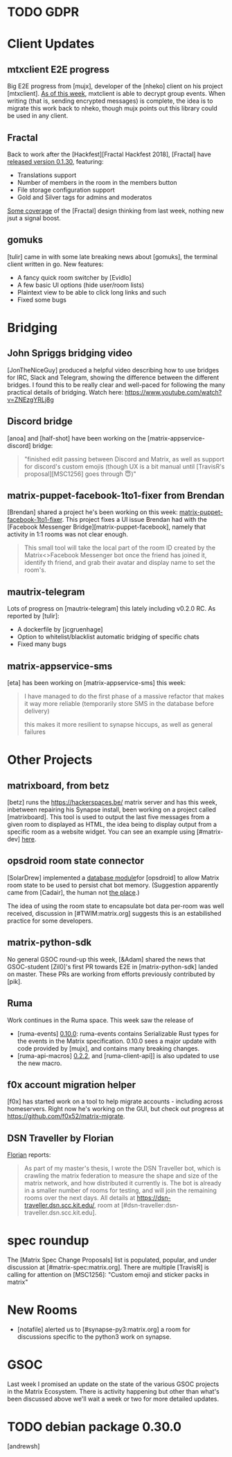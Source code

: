 # TODO GDPR

# Client Updates

## mtxclient E2E progress

Big E2E progress from [mujx], developer of the [nheko] client on his
project [mtxclient].
[As of this week](https://github.com/mujx/mtxclient/commit/7e522df71c804cbc04f38007c3958ebbb56815d3),
mxtclient is able to decrypt group events. When writing (that is, sending
encrypted messages) is complete, the idea is to migrate this work back to nheko,
though mujx points out this library could be used in any client.

## Fractal

Back to work after the [Hackfest][Fractal Hackfest 2018], [Fractal] have
[released version 0.1.30](https://gitlab.gnome.org/World/fractal/commit/7a26544df04e7bf42cf41bbf8cb95821873963c4),
featuring:
* Translations support
* Number of members in the room in the members button
* File storage configuration support
* Gold and Silver tags for admins and moderatos

[Some coverage](https://medium.com/we-distribute/fractal-is-a-new-messaging-app-for-the-gnome-desktop-powered-by-matrix-a4f219cb1095)
of the [Fractal] design thinking from last week, nothing new jsut a signal
boost.

## gomuks

[tulir] came in with some late breaking news about [gomuks], the terminal client
written in go. New features:
* A fancy quick room switcher by [Evidlo]
* A few basic UI options (hide user/room lists)
* Plaintext view to be able to click long links and such
* Fixed some bugs


# Bridging

## John Spriggs bridging video
[JonTheNiceGuy] produced a helpful video describing how to use bridges for IRC,
Slack and Telegram, showing the difference between the different bridges. I
found this to be really clear and well-paced for following the many practical 
details of bridging. Watch here: <https://www.youtube.com/watch?v=ZNEzgYRLj8g>

## Discord bridge

[anoa] and [half-shot] have been working on the [matrix-appservice-discord]
bridge:
>"finished edit passing between Discord and Matrix, as well as support for
discord's custom emojis (though UX is a bit manual until
[TravisR's proposal][MSC1256] goes through 😇)"

## matrix-puppet-facebook-1to1-fixer from Brendan

[Brendan] shared a project he's been working on this week: 
[matrix-puppet-facebook-1to1-fixer](https://github.com/babolivier/matrix-puppet-facebook-1to1-fixer).
This project fixes a UI issue Brendan had with the
[Facebook Messenger Bridge][matrix-puppet-facebook], namely that activity in
1:1 rooms was not clear enough.
>This small tool will take the local part of the room ID created by the
Matrix<>Facebook Messenger bot once the friend has joined it, identify th
friend, and grab their avatar and display name to set the room's.



## mautrix-telegram

Lots of progress on [mautrix-telegram] this lately including v0.2.0 RC.
As reported by [tulir]:
* A dockerfile by [jcgruenhage]
* Option to whitelist/blacklist automatic bridging of specific chats
* Fixed many bugs

## matrix-appservice-sms
[eta] has been working on [matrix-appservice-sms] this week:
> I have managed to do the first phase of a massive refactor that makes it way
> more reliable (temporarily store SMS in the database before delivery)
> 
> this makes it more resilient to synapse hiccups, as well as general failures

# Other Projects

## matrixboard, from betz

[betz] runs the <https://hackerspaces.be/> matrix server and has this
week, inbetween repairing his Synapse install, been working on a project called
[matrixboard]. This tool is used to output the last five messages from a given
room to displayed as HTML, the idea being to display output from a specific room
as a website widget. You can see an example using [#matrix-dev]
[here](http://matrix.hackerspaces.be:1337/!XqBunHwQIXUiqCaoxq:matrix.org?color=green).


## opsdroid room state connector

[SolarDrew] implemented a
[database module](https://github.com/SolarDrew/database-matrix)for [opsdroid]
to allow Matrix room state to be used to persist chat bot memory. (Suggestion
apparently came from [Cadair], the human not
[the place](https://en.wikipedia.org/wiki/Cadair_Idris).)

The idea of using the room state to encapsulate bot data per-room was well
received, discussion in [#TWIM:matrix.org] suggests this is an estabilished
practice for some developers.

## matrix-python-sdk

No general GSOC round-up this week, [&Adam] shared the news that GSOC-student
[Zil0]'s first PR towards E2E in [matrix-python-sdk] landed on master. These PRs
are working from efforts previously contributed by [pik].

## Ruma

Work continues in the Ruma space. This week saw the release of 

* [ruma-events]
  [0.10.0](https://github.com/ruma/ruma-events/releases/tag/0.10.0):
  ruma-events contains Serializable Rust types for the events in the Matrix
  specification. 0.10.0 sees a major update with code provided by [mujx], and
  contains many breaking changes.
* [ruma-api-macros]
  [0.2.2](https://github.com/ruma/ruma-api-macros/releases/tag/0.2.2),
  and [ruma-client-api]] is also updated to use the new macro.

## f0x account migration helper

[f0x] has started work on a tool to help migrate accounts - including across
homeservers. Right now he's working on the GUI, but check out progress at 
<https://github.com/f0x52/matrix-migrate>.

## DSN Traveller by Florian

[Florian](https://matrix.to/#/@florianjacob:matrix.org) reports:
> As part of my master's thesis, I wrote the DSN Traveller bot, which is
crawling the matrix federation to measure the shape and size of the matrix
network, and how distributed it currently is. The bot is already in a smaller
number of rooms for testing, and will join the remaining rooms over the next
days. All details at <https://dsn-traveller.dsn.scc.kit.edu/>, room at [#dsn-traveller:dsn-traveller.dsn.scc.kit.edu].

# spec roundup
The [Matrix Spec Change Proposals] list is populated, popular, and under
discussion at [#matrix-spec:matrix.org]. There are multiple 
[TravisR] is calling for attention on
[MSC1256]: "Custom emoji
and sticker packs in matrix"

# New Rooms
* [notafile] alerted us to [#synapse-py3:matrix.org] a room for discussions
specific to the python3 work on synapse.

# GSOC
Last week I promised an update on the state of the various GSOC projects in the
Matrix Ecosystem. There is activity happening but other than what's been
discussed above we'll wait a week or two for more detailed updates.

# TODO debian package 0.30.0
[andrewsh]